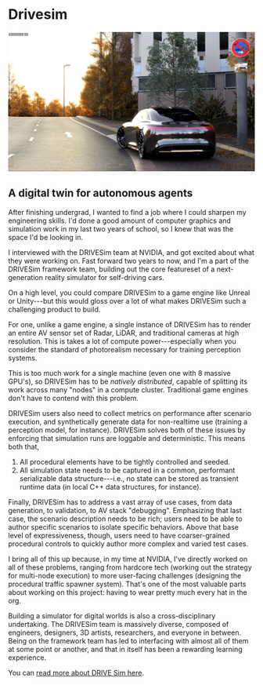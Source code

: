 # Drivesim

![](/img/drivesim/drivesim.png)

<div id="modal-scroll-point"/>

<div id="modal-subtitle-container"><h2 id="modal-subtitle">A digital twin for autonomous agents</h2></div>

After finishing undergrad, I wanted to find a job where I could sharpen my engineering skills. I'd done a good amount of computer graphics and simulation work in my last two years of school, so I knew that was the space I'd be looking in.

I interviewed with the DRIVESim team at NVIDIA, and got excited about what they were working on. Fast forward two years to now, and I'm a part of the DRIVESim framework team, building out the core featureset of a next-generation reality simulator for self-driving cars.

On a high level, you could compare DRIVESim to a game engine like Unreal or Unity---but this would gloss over a lot of what makes DRIVESim such a challenging product to build.

For one, unlike a game engine, a single instance of DRIVESim has to render an entire AV sensor set of Radar, LiDAR, and traditional cameras at high resolution. This is takes a lot of compute power---especially when you consider the standard of photorealism necessary for training perception systems.

This is too much work for a single machine (even one with 8 massive GPU's), so DRIVESim has to be _natively distributed_, capable of splitting its work across many "nodes" in a compute cluster. Traditional game engines don't have to contend with this problem.

DRIVESim users also need to collect metrics on performance after scenario execution, and synthetically generate data for non-realtime use (training a perception model, for instance). DRIVESim solves both of these issues by enforcing that simulation runs are loggable and deterministic. This means both that,

1. All procedural elements have to be tightly controlled and seeded.
2. All simulation state needs to be captured in a common, performant serializable data structure---i.e., no state can be stored as transient runtime data (in local C++ data structures, for instance).

Finally, DRIVESim has to address a vast array of use cases, from data generation, to validation, to AV stack "debugging". Emphasizing that last case, the scenario description needs to be rich; users need to be able to author specific scenarios to isolate specific behaviors. Above that base level of expressiveness, though, users need to have coarser-grained procedural controls to quickly author more complex and varied test cases.

I bring all of this up because, in my time at NVIDIA, I've directly worked on all of these problems, ranging from hardcore tech (working out the strategy for multi-node execution) to more user-facing challenges (designing the procedural traffic spawner system). That's one of the most valuable parts about working on this project: having to wear pretty much every hat in the org.

Building a simulator for digital worlds is also a cross-disciplinary undertaking. The DRIVESim team is massively diverse, composed of engineers, designers, 3D artists, researchers, and everyone in between. Being on the framework team has led to interfacing with almost all of them at some point or another, and that in itself has been a rewarding learning experience.

You can [read more about DRIVE Sim here](https://developer.nvidia.com/drive/drive-sim#:~:text=NVIDIA%20DRIVE%20Sim%E2%84%A2%20is,and%20accelerating%20time%20to%20market.).

##